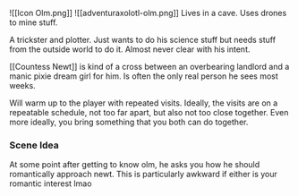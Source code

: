 ![[Icon Olm.png]]
![[adventuraxolotl-olm.png]]
Lives in a cave. Uses drones to mine stuff.

A trickster and plotter. Just wants to do his science stuff but needs stuff from the outside world to do it. Almost never clear with his intent.

[[Countess Newt]] is kind of a cross between an overbearing landlord and a manic pixie dream girl for him. Is often the only real person he sees most weeks.

Will warm up to the player with repeated visits. Ideally, the visits are on a repeatable schedule, not too far apart, but also not too close together. Even more ideally, you bring something that you both can do together.
### Scene Idea
At some point after getting to know olm, he asks you how he should romantically approach newt. This is particularly awkward if either is your romantic interest lmao